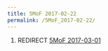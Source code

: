 ```yaml
---
title: 5MoF 2017-02-22
permalink: /5MoF_2017-02-22/
---
```


1.  REDIRECT [5MoF 2017-03-01](/5MoF_2017-03-01 "wikilink")
